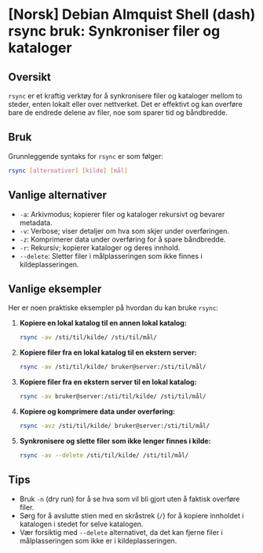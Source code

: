 # [Norsk] Debian Almquist Shell (dash) rsync bruk: Synkroniser filer og kataloger

## Oversikt
`rsync` er et kraftig verktøy for å synkronisere filer og kataloger mellom to steder, enten lokalt eller over nettverket. Det er effektivt og kan overføre bare de endrede delene av filer, noe som sparer tid og båndbredde.

## Bruk
Grunnleggende syntaks for `rsync` er som følger:
```sh
rsync [alternativer] [kilde] [mål]
```

## Vanlige alternativer
- `-a`: Arkivmodus; kopierer filer og kataloger rekursivt og bevarer metadata.
- `-v`: Verbose; viser detaljer om hva som skjer under overføringen.
- `-z`: Komprimerer data under overføring for å spare båndbredde.
- `-r`: Rekursiv; kopierer kataloger og deres innhold.
- `--delete`: Sletter filer i målplasseringen som ikke finnes i kildeplasseringen.

## Vanlige eksempler
Her er noen praktiske eksempler på hvordan du kan bruke `rsync`:

1. **Kopiere en lokal katalog til en annen lokal katalog:**
   ```sh
   rsync -av /sti/til/kilde/ /sti/til/mål/
   ```

2. **Kopiere filer fra en lokal katalog til en ekstern server:**
   ```sh
   rsync -av /sti/til/kilde/ bruker@server:/sti/til/mål/
   ```

3. **Kopiere filer fra en ekstern server til en lokal katalog:**
   ```sh
   rsync -av bruker@server:/sti/til/kilde/ /sti/til/mål/
   ```

4. **Kopiere og komprimere data under overføring:**
   ```sh
   rsync -avz /sti/til/kilde/ bruker@server:/sti/til/mål/
   ```

5. **Synkronisere og slette filer som ikke lenger finnes i kilde:**
   ```sh
   rsync -av --delete /sti/til/kilde/ /sti/til/mål/
   ```

## Tips
- Bruk `-n` (dry run) for å se hva som vil bli gjort uten å faktisk overføre filer.
- Sørg for å avslutte stien med en skråstrek (`/`) for å kopiere innholdet i katalogen i stedet for selve katalogen.
- Vær forsiktig med `--delete` alternativet, da det kan fjerne filer i målplasseringen som ikke er i kildeplasseringen.